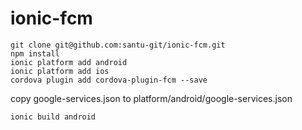 # ionic-fcm

```
git clone git@github.com:santu-git/ionic-fcm.git
npm install
ionic platform add android 
ionic platform add ios
cordova plugin add cordova-plugin-fcm --save
```
copy google-services.json to platform/android/google-services.json

```
ionic build android
```

